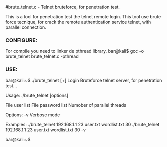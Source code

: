 #brute_telnet.c - Telnet bruteforce, for penetration test.

This is a tool for penetration test the telnet remote login.
This tool use brute force tecnique, for crack the remote authentication service
telnet, with parallel connection.


### CONFIGURE:
For compile you need to linker de pthread library.
bar@kali$ gcc -o brute_telnet brute_telnet.c -pthread


### USE:
bar@kali:~$ ./brute_telnet
[+] Login Bruteforce telnet server, for penetration test...

Usage: ./brute_telnet <host> <port> <userfile> <passfile> <n thread> [options]

<userfile>	File user list
<passdile>	File password list
<n threads>	Numober of parallel threads

Options:
	-v	Verbose mode

Examples:
	./brute_telnet 192.168.1.1 23 user.txt wordlist.txt 30
	./brute_telnet 192.168.1.1 23 user.txt wordlist.txt 30 -v

bar@kali:~$



